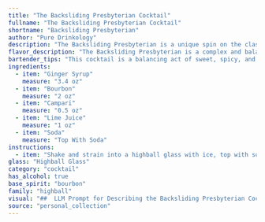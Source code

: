 ```yaml
---
title: "The Backsliding Presbyterian Cocktail"
fullname: "The Backsliding Presbyterian Cocktail"
shortname: "Backsliding Presbyterian"
author: "Pure Drinkology"
description: "The Backsliding Presbyterian is a unique spin on the classic Highball family, combining the spirit-forward backbone of a Whiskey Sour with the refreshing fizz of a traditional Highball. Its origin is likely a modern invention, drawing inspiration from the contrasting flavors of Bourbon, Campari, and Ginger. "
flavor_description: "The Backsliding Presbyterian is a complex and balanced cocktail. The ginger syrup provides a vibrant, spicy kick, while the bourbon offers warmth and depth. Campari adds a bittersweet note, perfectly complemented by the tart lime juice. The soda creates a refreshing effervescence, pulling all the flavors together for a lively and invigorating experience. "
bartender_tips: "This cocktail is a balancing act of sweet, spicy, and bitter. Ensure your ginger syrup is fresh and potent. Use a good quality bourbon for a smooth base. When mixing, shake vigorously with ice to chill thoroughly. Finish with a generous splash of soda to brighten the flavors and create a refreshing fizz. "
ingredients:
  - item: "Ginger Syrup"
    measure: "3.4 oz"
  - item: "Bourbon"
    measure: "2 oz"
  - item: "Campari"
    measure: "0.5 oz"
  - item: "Lime Juice"
    measure: "1 oz"
  - item: "Soda"
    measure: "Top With Soda"
instructions:
  - item: "Shake and strain into a highball glass with ice, top with soda."
glass: "Highball Glass"
category: "cocktail"
has_alcohol: true
base_spirit: "bourbon"
family: "highball"
visual: "##  LLM Prompt for Describing the Backsliding Presbyterian Cocktail:Imagine a **glass filled with a vibrant, layered concoction**.  The **bottom layer is a deep, ruby red** reminiscent of a **ripe pomegranate**. This is the **Campari**, its bitterness balanced by the **bright yellow-green of the lime juice** forming the **second layer**. Above, the **amber hue of the Bourbon** gently mingles with the **pale golden ginger syrup**, creating a **striking contrast** in the middle section. Finally, the **top is crowned with a shimmering, effervescent layer of soda**, adding a **playful, bubbly touch** to the overall composition.  **Describe the visual appeal of this cocktail**, focusing on the **colors, layering, and textural elements**, highlighting how they contribute to its overall attractiveness. "
source: "personal_collection"
---
```


